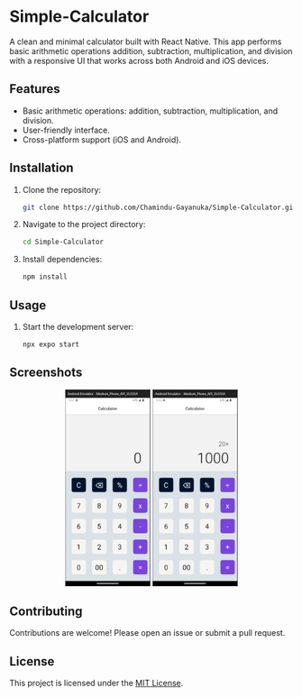 # Simple-Calculator

A clean and minimal calculator built with React Native. This app performs basic arithmetic operations addition, subtraction, multiplication, and division with a responsive UI that works across both Android and iOS devices.

## Features

- Basic arithmetic operations: addition, subtraction, multiplication, and division.
- User-friendly interface.
- Cross-platform support (iOS and Android).

## Installation

1. Clone the repository:
   ```bash
   git clone https://github.com/Chamindu-Gayanuka/Simple-Calculator.git
   ```
2. Navigate to the project directory:
   ```bash
   cd Simple-Calculator
   ```
3. Install dependencies:
   ```bash
   npm install
   ```

## Usage

1. Start the development server:
   ```bash
   npx expo start
   ```

## Screenshots

<div align = 'center'>
   <img src="Screenshots/image1.png" alt="Calculator Screenshot 1" width="30%" />
   <img src="Screenshots/image2.png" alt="Calculator Screenshot 2" width="30%" />
</div>

## Contributing

Contributions are welcome! Please open an issue or submit a pull request.

## License

This project is licensed under the [MIT License](LICENSE).
